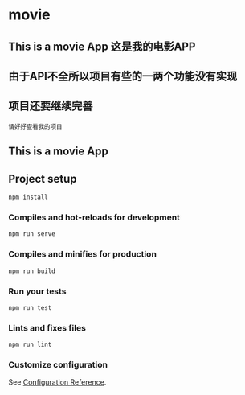 # movie

## This is a movie App 这是我的电影APP

## 由于API不全所以项目有些的一两个功能没有实现

## 项目还要继续完善

```
请好好查看我的项目
```

## This is a movie App

## Project setup
```
npm install
```

### Compiles and hot-reloads for development
```
npm run serve
```

### Compiles and minifies for production
```
npm run build
```

### Run your tests
```
npm run test
```

### Lints and fixes files
```
npm run lint
```

### Customize configuration
See [Configuration Reference](https://cli.vuejs.org/config/).
